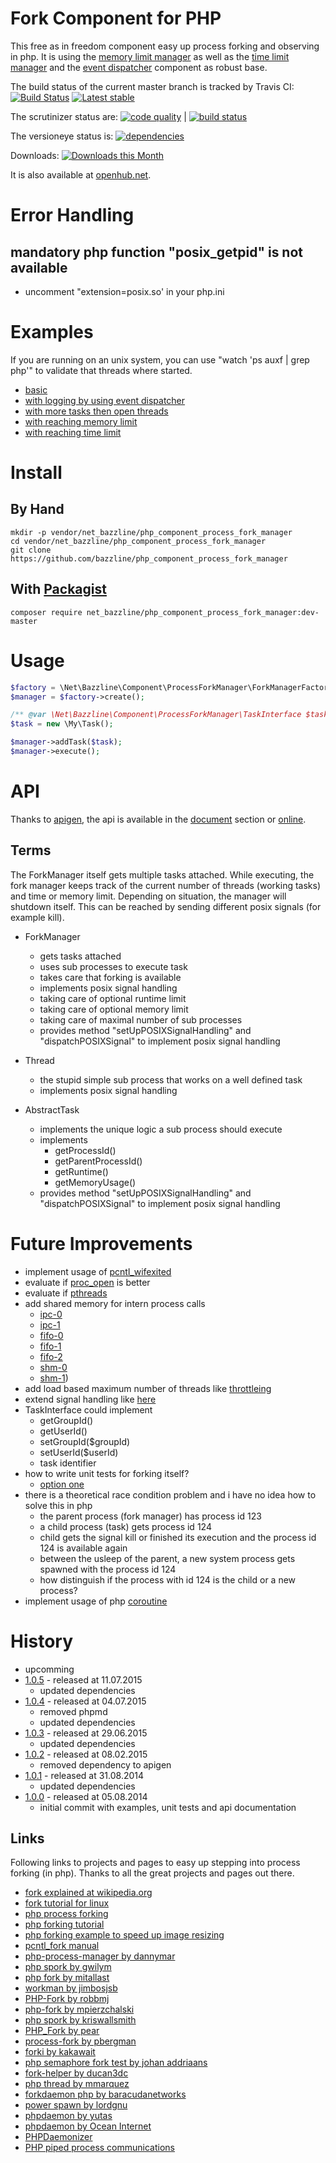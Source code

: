# Fork Component for PHP

This free as in freedom component easy up process forking and observing in php.
It is using the [memory limit manager](https://github.com/bazzline/php_component_memory_limit_manager) as well as the [time limit manager](https://github.com/bazzline/php_component_time_limit_manager) and the [event dispatcher](https://github.com/symfony/EventDispatcher) component as robust base.

The build status of the current master branch is tracked by Travis CI:
[![Build Status](https://travis-ci.org/bazzline/php_component_process_fork_manager.png?branch=master)](http://travis-ci.org/bazzline/php_component_process_fork_manager)
[![Latest stable](https://img.shields.io/packagist/v/net_bazzline/php_component_process_fork_manager.svg)](https://packagist.org/packages/net_bazzline/php_component_process_fork_manager)

The scrutinizer status are:
[![code quality](https://scrutinizer-ci.com/g/bazzline/php_component_process_fork_manager/badges/quality-score.png?b=master)](https://scrutinizer-ci.com/g/bazzline/php_component_process_fork_manager/) | [![build status](https://scrutinizer-ci.com/g/bazzline/php_component_process_fork_manager/badges/build.png?b=master)](https://scrutinizer-ci.com/g/bazzline/php_component_process_fork_manager/)

The versioneye status is:
[![dependencies](https://www.versioneye.com/user/projects/53e48c23e0a229172f000146/badge.svg?style=flat)](https://www.versioneye.com/user/projects/53e48c23e0a229172f000146)

Downloads:
[![Downloads this Month](https://img.shields.io/packagist/dm/net_bazzline/php_component_process_fork_manager.svg)](https://packagist.org/packages/net_bazzline/php_component_process_fork_manager)

It is also available at [openhub.net](http://www.openhub.net/p/718154).

# Error Handling

##  mandatory php function "posix_getpid" is not available

* uncomment "extension=posix.so' in your php.ini

# Examples

If you are running on an unix system, you can use "watch 'ps auxf | grep php'" to validate that threads where started.

* [basic](https://github.com/bazzline/php_component_process_fork_manager/tree/master/example/Basic/run.php)
* [with logging by using event dispatcher](https://github.com/bazzline/php_component_process_fork_manager/tree/master/example/WithLoggingByUsingEventDispatcher/run.php)
* [with more tasks then open threads](https://github.com/bazzline/php_component_process_fork_manager/tree/master/example/WithMoreTasksThenOpenThreads/run.php)
* [with reaching memory limit](https://github.com/bazzline/php_component_process_fork_manager/tree/master/example/WithReachingMemoryLimit/run.php)
* [with reaching time limit](https://github.com/bazzline/php_component_process_fork_manager/tree/master/example/WithReachingTimeLimit/run.php)

# Install

## By Hand

    mkdir -p vendor/net_bazzline/php_component_process_fork_manager
    cd vendor/net_bazzline/php_component_process_fork_manager
    git clone https://github.com/bazzline/php_component_process_fork_manager

## With [Packagist](https://packagist.org/packages/net_bazzline/php_component_process_fork_manager)

    composer require net_bazzline/php_component_process_fork_manager:dev-master

# Usage

```php
$factory = \Net\Bazzline\Component\ProcessForkManager\ForkManagerFactory();
$manager = $factory->create();

/** @var \Net\Bazzline\Component\ProcessForkManager\TaskInterface $task */
$task = new \My\Task();

$manager->addTask($task);
$manager->execute();
```

# API

Thanks to [apigen](https://github.com/apigen/apigen), the api is available in the [document](https://github.com/bazzline/php_component_process_fork_manager/blob/master/document/index.html) section or [online](http://code.bazzline.net/).

## Terms

The ForkManager itself gets multiple tasks attached. While executing, the fork manager keeps track of the current number of threads (working tasks) and time or memory limit.
Depending on situation, the manager will shutdown itself. This can be reached by sending different posix signals (for example kill).

* ForkManager
    * gets tasks attached
    * uses sub processes to execute task
    * takes care that forking is available
    * implements posix signal handling
    * taking care of optional runtime limit
    * taking care of optional memory limit
    * taking care of maximal number of sub processes
    * provides method "setUpPOSIXSignalHandling" and "dispatchPOSIXSignal" to implement posix signal handling

* Thread
    * the stupid simple sub process that works on a well defined task
    * implements posix signal handling

* AbstractTask
    * implements the unique logic a sub process should execute
    * implements
        * getProcessId()
        * getParentProcessId()
        * getRuntime()
        * getMemoryUsage()
    * provides method "setUpPOSIXSignalHandling" and "dispatchPOSIXSignal" to implement posix signal handling

# Future Improvements

* implement usage of [pcntl_wifexited](http://de1.php.net/manual/en/function.pcntl-wifexited.php)
* evaluate if [proc_open](https://github.com/ncuesta/Clinner/blob/master/src/Clinner/Command/Command.php) is better
* evaluate if [pthreads](https://github.com/krakjoe/pthreads)
* add shared memory for intern process calls 
    * [ipc-0](https://github.com/pbergman/processes-fork/tree/master/src/PBergman/SystemV/IPC)
    * [ipc-1](https://github.com/pear/PHP_Fork/blob/master/Fork.php)
    * [fifo-0](https://github.com/kriswallsmith/spork/blob/master/src/Spork/Fifo.php)
    * [fifo-1](https://github.com/mitallast/php-fork/blob/master/src/Fork/Fork.php)
    * [fifo-2](https://github.com/kriswallsmith/spork/blob/master/src/Spork/ProcessManager.php)
    * [shm-0](https://github.com/johan-adriaans/PHP-Semaphore-Fork-test/blob/master/index.php)
    * [shm-1](http://phpsblog.agustinvillalba.com/))
* add load based maximum number of threads like [throttleing](https://github.com/kriswallsmith/spork/blob/master/tests/Spork/Test/Util/ThrottleIteratorTest.php)
* extend signal handling like [here](https://github.com/barracudanetworks/forkdaemon-php/blob/master/fork_daemon.php)
* TaskInterface could implement
    * getGroupId()
    * getUserId()
    * setGroupId($groupId)
    * setUserId($userId)
    * task identifier
* how to write unit tests for forking itself?
    * [option one](http://kpayne.me/2012/01/17/how-to-unit-test-fork/)
* there is a theoretical race condition problem and i have no idea how to solve this in php
    * the parent process (fork manager) has process id 123
    * a child process (task) gets process id 124
    * child gets the signal kill or finished its execution and the process id 124 is available again
    * between the usleep of the parent, a new system process gets spawned with the process id 124
    * how distinguish if the process with id 124 is the child or a new process?
* implement usage of php [coroutine](https://nikic.github.io/2012/12/22/Cooperative-multitasking-using-coroutines-in-PHP.html)

# History

* upcomming
* [1.0.5](https://github.com/bazzline/php_component_process_fork_manager/tree/1.0.5) - released at 11.07.2015
    * updated dependencies
* [1.0.4](https://github.com/bazzline/php_component_process_fork_manager/tree/1.0.4) - released at 04.07.2015
    * removed phpmd
    * updated dependencies
* [1.0.3](https://github.com/bazzline/php_component_process_fork_manager/tree/1.0.3) - released at 29.06.2015
    * updated dependencies
* [1.0.2](https://github.com/bazzline/php_component_process_fork_manager/tree/1.0.2) - released at 08.02.2015
    * removed dependency to apigen
* [1.0.1](https://github.com/bazzline/php_component_process_fork_manager/tree/1.0.1) - released at 31.08.2014
    * updated dependencies
* [1.0.0](https://github.com/bazzline/php_component_process_fork_manager/tree/1.0.0) - released at 05.08.2014
    * initial commit with examples, unit tests and api documentation

## Links

Following links to projects and pages to easy up stepping into process forking (in php).
Thanks to all the great projects and pages out there.

* [fork explained at wikipedia.org](https://en.wikipedia.org/wiki/Fork_(operating_system))
* [fork tutorial for linux](http://www.yolinux.com/TUTORIALS/ForkExecProcesses.html)
* [php process forking](http://www.electrictoolbox.com/article/php/process-forking/)
* [php forking tutorial](http://phpsblog.agustinvillalba.com/)
* [php forking example to speed up image resizing](http://oliversmith.io/technology/2011/10/07/speeding-up-php-using-process-forking-for-image-resizing/)
* [pcntl_fork manual](http://php.net/manual/en/function.pcntl-fork.php)
* [php-process-manager by dannymar](https://github.com/dannymar/php-process-manager)
* [php spork by gwilym](https://github.com/gwilym/php-spork)
* [php fork by mitallast](https://github.com/mitallast/php-fork)
* [workman by jimbosjsb](https://github.com/jimbojsb/workman)
* [PHP-Fork by robbmj](https://github.com/robbmj/PHP-Fork)
* [php-fork by mpierzchalski](https://github.com/mpierzchalski/php-fork)
* [php spork by kriswallsmith](https://github.com/kriswallsmith/spork)
* [PHP_Fork by pear](https://github.com/pear/PHP_Fork)
* [process-fork by pbergman](https://github.com/pbergman/processes-fork)
* [forki by kakawait](https://github.com/kakawait/forki)
* [php semaphore fork test by johan addriaans](https://github.com/johan-adriaans/PHP-Semaphore-Fork-test)
* [fork-helper by ducan3dc](https://github.com/duncan3dc/fork-helper)
* [php thread by mmarquez](https://github.com/mmarquez/php-thread)
* [forkdaemon php by baracudanetworks](https://github.com/barracudanetworks/forkdaemon-php)
* [power spawn by lordgnu](https://github.com/lordgnu/PowerSpawn)
* [phpdaemon by yutas](https://github.com/yutas/phpdaemon)
* [phpdaemon by Ocean Internet](https://github.com/OceanInternet/phpdaemon)
* [PHPDaemonizer](https://github.com/denismilovanov/PHPDaemonizer)
* [PHP piped process communications](https://github.com/manav148/PPPC)
